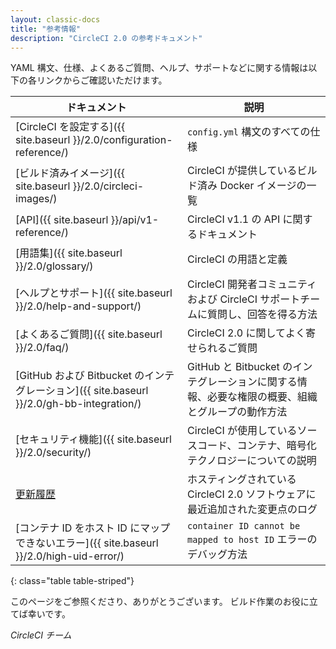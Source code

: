 ```yaml
---
layout: classic-docs
title: "参考情報"
description: "CircleCI 2.0 の参考ドキュメント"
---
```


YAML 構文、仕様、よくあるご質問、ヘルプ、サポートなどに関する情報は以下の各リンクからご確認いただけます。

| ドキュメント                                                                       | 説明                                                        |
| ---------------------------------------------------------------------------- | --------------------------------------------------------- |
| [CircleCI を設定する]({{ site.baseurl }}/2.0/configuration-reference/)            | `config.yml` 構文のすべての仕様                                    |
| [ビルド済みイメージ]({{ site.baseurl }}/2.0/circleci-images/)                         | CircleCI が提供しているビルド済み Docker イメージの一覧                      |
| [API]({{ site.baseurl }}/api/v1-reference/)                                  | CircleCI v1.1 の API に関するドキュメント                            |
| [用語集]({{ site.baseurl }}/2.0/glossary/)                                      | CircleCI の用語と定義                                           |
| [ヘルプとサポート]({{ site.baseurl }}/2.0/help-and-support/)                         | CircleCI 開発者コミュニティおよび CircleCI サポートチームに質問し、回答を得る方法        |
| [よくあるご質問]({{ site.baseurl }}/2.0/faq/)                                       | CircleCI 2.0 に関してよく寄せられるご質問                               |
| [GitHub および Bitbucket のインテグレーション]({{ site.baseurl }}/2.0/gh-bb-integration/) | GitHub と Bitbucket のインテグレーションに関する情報、必要な権限の概要、組織とグループの動作方法 |
| [セキュリティ機能]({{ site.baseurl }}/2.0/security/)                                 | CircleCI が使用しているソースコード、コンテナ、暗号化テクノロジーについての説明              |
| [更新履歴](https://circleci.com/changelog/)                                      | ホスティングされている CircleCI 2.0 ソフトウェアに最近追加された変更点のログ             |
| [コンテナ ID をホスト ID にマップできないエラー]({{ site.baseurl }}/2.0/high-uid-error/)        | `container ID cannot be mapped to host ID` エラーのデバッグ方法     |
{: class="table table-striped"}

このページをご参照くださり、ありがとうございます。 ビルド作業のお役に立てば幸いです。

*CircleCI チーム*
